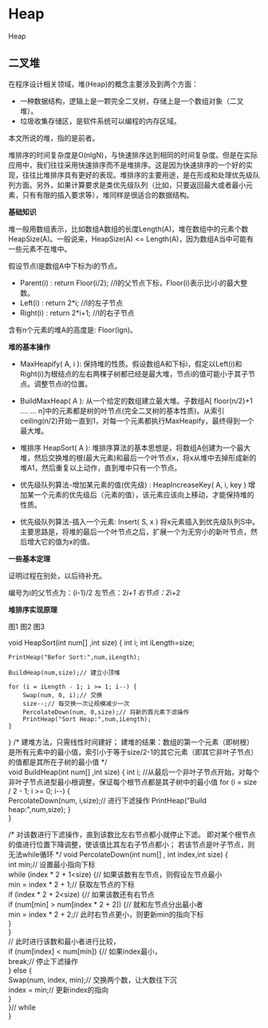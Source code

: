 # Heap
Heap

## 二叉堆

在程序设计相关领域，堆(Heap)的概念主要涉及到两个方面：

* 一种数据结构，逻辑上是一颗完全二叉树，存储上是一个数组对象（二叉堆）。
* 垃圾收集存储区，是软件系统可以编程的内存区域。

本文所说的堆，指的是前者。

堆排序的时间复杂度是O(nlgN)，与快速排序达到相同的时间复杂度。但是在实际应用中，我们往往采用快速排序而不是堆排序。这是因为快速排序的一个好的实现，往往比堆排序具有更好的表现。堆排序的主要用途，是在形成和处理优先级队列方面。另外，如果计算要求是类优先级队列（比如，只要返回最大或者最小元素，只有有限的插入要求等），堆同样是很适合的数据结构。

**基础知识**

堆一般用数组表示，比如数组A数组的长度Length(A)，堆在数组中的元素个数HeapSize(A)。一般说来，HeapSize(A) <= Length(A)，因为数组A当中可能有一些元素不在堆中。

假设节点I是数组A中下标为i的节点。

* Parent(i) : return Floor(i/2); //I的父节点下标，Floor(i)表示比i小的最大整数。
* Left(i) : return 2*i; //I的左子节点
* Right(i) : return 2*i+1; //I的右子节点

含有n个元素的堆A的高度是: Floor(lgn)。

**堆的基本操作**

* MaxHeapify( A, i ):
保持堆的性质。假设数组A和下标i，假定以Left(i)和Right(i)为根结点的左右两棵子树都已经是最大堆，节点i的值可能小于其子节点。调整节点i的位置。

* BuildMaxHeap( A ):
从一个给定的数组建立最大堆。子数组A[ floor(n/2)+1 .... ... n]中的元素都是树的叶节点(完全二叉树的基本性质)。从索引 ceiling(n/2)开始一直到1，对每一个元素都执行MaxHeapify，最终得到一个最大堆。

* 堆排序 HeapSort( A ):
堆排序算法的基本思想是，将数组A创建为一个最大堆，然后交换堆的根(最大元素)和最后一个叶节点x，将x从堆中去掉形成新的堆A1，然后重复以上动作，直到堆中只有一个节点。

* 优先级队列算法-增加某元素的值(优先级) : HeapIncreaseKey( A, i, key )
增加某一个元素的优先级后（元素的值），该元素应该向上移动，才能保持堆的性质。

* 优先级队列算法-插入一个元素: Insert( S, x ) 将x元素插入到优先级队列S中。
主要思路是，将堆的最后一个叶节点之后，扩展一个为无穷小的新叶节点，然后增大它的值为x的值。

**一些基本定理**

证明过程在别处，以后待补充。

编号为i的父节点为：(i-1)/2
左节点：2*i+1
右节点：2*i+2

**堆排序实现原理**


图1
图2
图3


void HeapSort(int num[] ,int size)
{
    int i;
    int iLength=size;
    
    PrintHeap("Befor Sort:",num,iLength);
    
    BuildHeap(num,size);// 建立小顶堆   
    
    for (i = iLength - 1; i >= 1; i--) {   
        Swap(num, 0, i);// 交换   
        size--;// 每交换一次让规模减少一次   
        PercolateDown(num, 0,size);// 将新的首元素下滤操作 
        PrintHeap("Sort Heap:",num,iLength);  
    }
}
/* 建堆方法，只需线性时间建好；
   建堆的结果：数组的第一个元素（即树根）是所有元素中的最小值，索引小于等于size/2-1的其它元素（即其它非叶子节点）的值都是其所在子树的最小值 */   
void BuildHeap(int num[] ,int size) { 
    int i; 
    //从最后一个非叶子节点开始，对每个非叶子节点进型最小根调整，保证每个根节点都是其子树中的最小值
    for (i = size / 2 - 1; i >= 0; i--) {   
        PercolateDown(num, i,size);// 进行下滤操作
        PrintHeap("Build heap:",num,size);
    }   
}
    
/* 对该数进行下滤操作，直到该数比左右节点都小就停止下滤。
   即对某个根节点的值进行位置下降调整，使该值比其左右子节点都小；
   若该节点是叶子节点，则无法while循环 */
void PercolateDown(int num[] , int index,int size) {   
    int min;// 设置最小指向下标   
    while (index * 2 + 1<size) {// 如果该数有左节点，则假设左节点最小   
        min = index * 2 + 1;// 获取左节点的下标   
        if (index * 2 + 2<size) {// 如果该数还有右节点   
            if (num[min] > num[index * 2 + 2]) {// 就和左节点分出最小者   
                min = index * 2 + 2;// 此时右节点更小，则更新min的指向下标   
            }   
        }   
        // 此时进行该数和最小者进行比较，   
        if (num[index] < num[min]) {// 如果index最小，   
            break;// 停止下滤操作   
        } else {   
            Swap(num, index, min);// 交换两个数，让大数往下沉   
            index = min;// 更新index的指向   
        }   
    }// while   
}




		
		